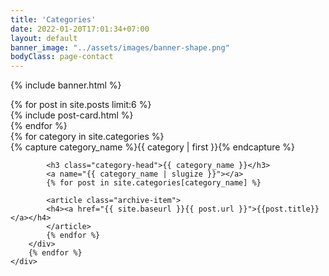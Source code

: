 ```yaml
---
title: 'Categories'
date: 2022-01-20T17:01:34+07:00
layout: default
banner_image: "../assets/images/banner-shape.png"
bodyClass: page-contact
---
```

{% include banner.html %}

<!-- start blog section -->
<section class="blog-section section-padding">
    <div class="container">
        <div class="row gutter-40 justify-content-center">
         {% for post in site.posts limit:6 %}
         <div class="col-lg-4 col-md-6">
            {% include post-card.html %}
         </div><!--  ./col -->
         {% endfor %}
        </div><!-- ./row -->
    </div><!--  ./container  -->
</section><!-- end blog section -->

<div class="container">
    <div class="row">
        {% for category in site.categories %}
        <div class="archive-group">
            {% capture category_name %}{{ category | first }}{% endcapture %}
            <div id="#{{ category_name | slugize }}"></div>
            <p></p>

            <h3 class="category-head">{{ category_name }}</h3>
            <a name="{{ category_name | slugize }}"></a>
            {% for post in site.categories[category_name] %}
            
            <article class="archive-item">
            <h4><a href="{{ site.baseurl }}{{ post.url }}">{{post.title}}</a></h4>
            </article>
            {% endfor %}
        </div>
        {% endfor %}
    </div>
</div>